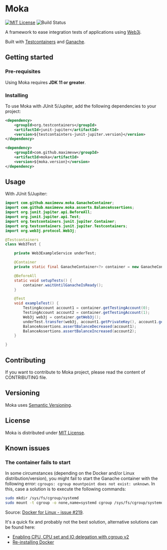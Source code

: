 # Moka
[![MIT License](https://img.shields.io/badge/license-MIT-blue.svg)](https://opensource.org/license/mit/)
![Build Status](https://img.shields.io/github/actions/workflow/status/maximevw/moka/ci-workflow.yml)

A framework to ease integration tests of applications using [Web3j](https://github.com/web3j/web3j).

Built with [Testcontainers](https://www.testcontainers.org/) and [Ganache](https://trufflesuite.com/ganache/).

## Getting started

### Pre-requisites
Using Moka requires **JDK 11 or greater**.

### Installing

To use Moka with JUnit 5/Jupiter, add the following dependencies to your project:
```xml
<dependency>
    <groupId>org.testcontainers</groupId>
    <artifactId>junit-jupiter</artifactId>
    <version>${testcontainters-junit-jupiter.version}</version>
</dependency>

<dependency>
    <groupId>com.github.maximevw</groupId>
    <artifactId>moka</artifactId>
    <version>${moka.version}</version>
</dependency>
```

## Usage

With JUnit 5/Jupiter:

```java
import com.github.maximevw.moka.GanacheContainer;
import com.github.maximevw.moka.asserts.BalanceAssertions;
import org.junit.jupiter.api.BeforeAll;
import org.junit.jupiter.api.Test;
import org.testcontainers.junit.jupiter.Container;
import org.testcontainers.junit.jupiter.Testcontainers;
import org.web3j.protocol.Web3j;

@Testcontainers
class Web3Test {

    private Web3ExampleService underTest;

    @Container
    private static final GanacheContainer<?> container = new GanacheContainer<>();

    @BeforeAll
    static void setupTests() {
        container.waitUntilGanacheIsReady();
    }

    @Test
    void exampleTest() {
        TestingAccount account1 = container.getTestingAccount(0);
        TestingAccount account2 = container.getTestingAccount(1);
        Web3j web3j = container.getWeb3j();
        underTest.transfer(web3j, account1.getPrivateKey(), account1.getAddress(), account2.getAddress(), 10);
        BalanceAssertions.assertBalanceDecreased(account1);
        BalanceAssertions.assertBalanceIncreased(account2);
    }

}
```

## Contributing

If you want to contribute to Moka project, please read the content of CONTRIBUTING file.

## Versioning

Moka uses [Semantic Versioning](https://semver.org/spec/v2.0.0.html).

## License

Moka is distributed under [MIT License](https://opensource.org/license/mit/).

## Known issues

### The container fails to start

In some circumstances (depending on the Docker and/or Linux distribution/version), you might fail to start the Ganache
container with the following error: `cgroups: cgroup mountpoint does not exist: unknown`. In this, case a solution is to
execute the following commands:
```bash
sudo mkdir /sys/fs/cgroup/systemd
sudo mount -t cgroup -o none,name=systemd cgroup /sys/fs/cgroup/systemd
```
Source: [Docker for Linux - issue #219](https://github.com/docker/for-linux/issues/219).

It's a quick fix and probably not the best solution, alternative solutions can be found here:
* [Enabling CPU, CPU set and IO delegation with cgroup v2](https://rootlesscontaine.rs/getting-started/common/cgroup2/#enabling-cpu-cpuset-and-io-delegation)
* [Re-installing Docker](https://www.digitalocean.com/community/tutorials/how-to-install-and-use-docker-on-ubuntu-22-04)
